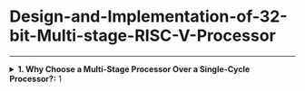 # Design-and-Implementation-of-32-bit-Multi-stage-RISC-V-Processor
-------------------------------------------------

<details>
<summary><b>1. Why Choose a Multi-Stage Processor Over a Single-Cycle Processor?:</b> 1</summary>
*i. Single Cycle Processor*  
- Before diving into the multi-stage pipeline processor, first understand the single-cycle processor.  
- This helps explain why pipelining is important.

